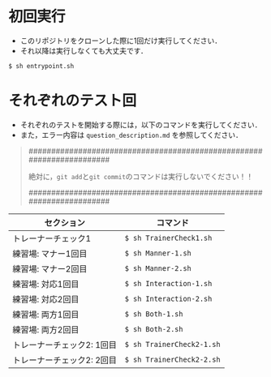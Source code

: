 # 初回実行
- このリポジトリをクローンした際に1回だけ実行してください．
- それ以降は実行しなくても大丈夫です．

```shell
$ sh entrypoint.sh
```

# それぞれのテスト回
- それぞれのテストを開始する際には，以下のコマンドを実行してください．
- また，エラー内容は `question_description.md` を参照してください．

> ######################################################################
> 
> 絶対に，`git add`と`git commit`のコマンドは実行しないでください！！
> 
> ######################################################################

| セクション        | コマンド               |
| ----------------- | --------------------- |
| トレーナーチェック1 | `$ sh TrainerCheck1.sh`  |
| 練習場: マナー1回目    | `$ sh Manner-1.sh`      |
| 練習場: マナー2回目    | `$ sh Manner-2.sh`      |
| 練習場: 対応1回目    | `$ sh Interaction-1.sh` |
| 練習場: 対応2回目    | `$ sh Interaction-2.sh` |
| 練習場: 両方1回目     | `$ sh Both-1.sh`        |
| 練習場: 両方2回目     | `$ sh Both-2.sh`        |
| トレーナーチェック2: 1回目 | `$ sh TrainerCheck2-1.sh` |
| トレーナーチェック2: 2回目 | `$ sh TrainerCheck2-2.sh` |